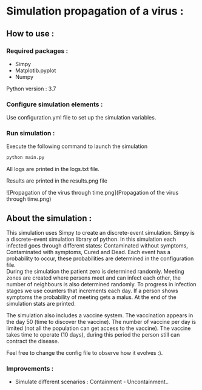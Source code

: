 # Simulation propagation of a virus :

## How to use : 

### Required packages :

- Simpy
- Matplotib.pyplot
- Numpy

Python version : 3.7

### Configure simulation elements :

Use configuration.yml file to set up the simulation variables.

### Run simulation :

Execute the following command to launch the simulation

```cmd
python main.py 
```
All logs are printed in the logs.txt file.

Results are printed in the results.png file

![Propagation of the virus through time.png](Propagation of the virus through time.png)

## About the simulation :

This simulation uses Simpy to create an discrete-event simulation. Simpy is a discrete-event simulation library of python.
In this simulation each infected goes through different states: 
Contaminated without symptoms, Contaminated with symptoms, Cured and Dead.
Each event has a probability to occur, these probabilities are determined
in the configuration file.\
During the simulation the patient zero is determined randomly. Meeting zones are created
where persons meet and can infect each other, the number of neighbours is also determined randomly.
To progress in infection stages we use counters that increments each day.
If a person shows symptoms the probability of meeting gets a malus. 
At the end of the simulation stats are printed.

The simulation also includes a vaccine system. The vaccination appears in the day 50 (time to discover the vaccine).
The number of vaccine per day is limited (not all the population can get access to the vaccine).
The vaccine takes time to operate (10 days), during this period the person still can contract the disease.     

Feel free to change the config file to observe how it evolves :).
### Improvements :

- Simulate different scenarios : Containment - Uncontainment..

   


